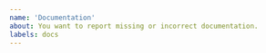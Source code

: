 ```yaml
---
name: 'Documentation'
about: You want to report missing or incorrect documentation.
labels: docs
---
```

